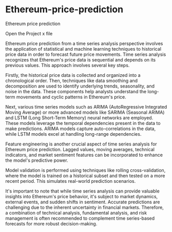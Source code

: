 # Ethereum-price-prediction
Ethereum price prediction

Open the Project x file 

Ethereum price prediction from a time series analysis perspective involves the application of statistical and machine learning techniques to historical price data in order to forecast future price movements. Time series analysis recognizes that Ethereum's price data is sequential and depends on its previous values. This approach involves several key steps.

Firstly, the historical price data is collected and organized into a chronological order. Then, techniques like data smoothing and decomposition are used to identify underlying trends, seasonality, and noise in the data. These components help analysts understand the long-term movements and cyclic patterns in Ethereum's price.

Next, various time series models such as ARIMA (AutoRegressive Integrated Moving Average) or more advanced models like SARIMA (Seasonal ARIMA) and LSTM (Long Short-Term Memory) neural networks are employed. These models leverage the temporal dependencies present in the data to make predictions. ARIMA models capture auto-correlations in the data, while LSTM models excel at handling long-range dependencies.

Feature engineering is another crucial aspect of time series analysis for Ethereum price prediction. Lagged values, moving averages, technical indicators, and market sentiment features can be incorporated to enhance the model's predictive power.

Model validation is performed using techniques like rolling cross-validation, where the model is trained on a historical subset and then tested on a more recent period. This simulates real-world prediction scenarios.

It's important to note that while time series analysis can provide valuable insights into Ethereum's price behavior, it's subject to market dynamics, external events, and sudden shifts in sentiment. Accurate predictions are challenging due to the inherent uncertainty in financial markets. Therefore, a combination of technical analysis, fundamental analysis, and risk management is often recommended to complement time series-based forecasts for more robust decision-making.

